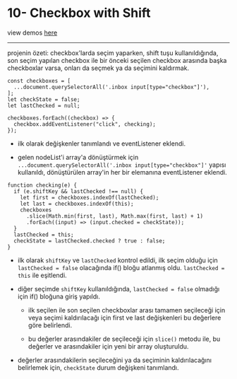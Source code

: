 # 10- Checkbox with Shift

view demos [here](https://bayirdan.github.io/javascript30/10-checkbox-with-shift/index.html)

---

projenin özeti: checkbox'larda seçim yaparken, shift tuşu kullanıldığında, son seçim yapılan checkbox ile bir önceki seçilen checkbox arasında başka checkboxlar varsa, onları da seçmek ya da seçimini kaldırmak.

```
const checkboxes = [
  ...document.querySelectorAll('.inbox input[type="checkbox"]'),
];
let checkState = false;
let lastChecked = null;

checkboxes.forEach((checkbox) => {
  checkbox.addEventListener("click", checking);
});
```

- ilk olarak değişkenler tanımlandı ve eventListener eklendi.

- gelen nodeList'i array'a dönüştürmek için `...document.querySelectorAll('.inbox input[type="checkbox"]'` yapısı kullanıldı, dönüştürülen array'in her bir elemanına eventListener eklendi.

```
function checking(e) {
  if (e.shiftKey && lastChecked !== null) {
    let first = checkboxes.indexOf(lastChecked);
    let last = checkboxes.indexOf(this);
    checkboxes
      .slice(Math.min(first, last), Math.max(first, last) + 1)
      .forEach((input) => (input.checked = checkState));
  }
  lastChecked = this;
  checkState = lastChecked.checked ? true : false;
}
```

- ilk olarak `shiftKey` ve `lastChecked` kontrol edildi, ilk seçim olduğu için `lastChecked = false` olacağında if() bloğu atlanmış oldu. `lastChecked = this` ile eşitlendi.

- diğer seçimde `shiftKey` kullanıldığında, `lastChecked = false` olmadığı için if() bloğuna giriş yapıldı.

  - ilk seçilen ile son seçilen checkboxlar arası tamamen seçileceği için veya seçimi kaldırılacağı için first ve last değişkenleri bu değerlere göre belirlendi.

  - bu değerler arasındakiler de seçileceği için `slice()` metodu ile, bu değerler ve arasındakiler için yeni bir array oluşturuldu.

- değerler arasındakilerin seçileceğini ya da seçiminin kaldırılacağını belirlemek için, `checkState` durum değişkeni tanımlandı.
